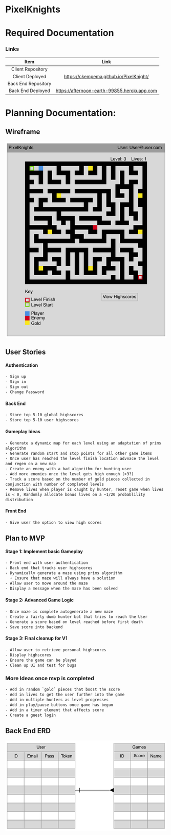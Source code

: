 # PixelKnights

# Required Documentation
### Links
| Item | Link |
|:----:|:----:|
| Client Repository  |   |
| Client Deployed   | https://ckempema.github.io/PixelKnight/  |
| Back End Repository   |   |
| Back End Deployed   | https://afternoon-earth-99855.herokuapp.com |
# Planning Documentation:
## Wireframe
![Wireframe](./public/PixelKnights_Wireframe_V1.png)

## User Stories
  #### Authentication
    - Sign up
    - Sign in
    - Sign out
    - Change Password

  #### Back End
    - Store top 5-10 global highscores
    - Store top 5-10 user highscores

  #### Gameplay Ideas
    - Generate a dynamic map for each level using an adaptation of prims algorithm
    - Generate random start and stop points for all other game items
    - Once user has reached the level finish location advnace the level and regen on a new map
    - Create an enemy with a bad algorithm for hunting user
    - Add more enemies once the level gets high enough (>3?)
    - Track a score based on the number of gold pieces collected in conjunction with number of completed levels
    - Remove lives when player is caught by hunter, reset game when lives is < 0, Randomly allocate bonus lives on a ~1/20 probablility distribution

  #### Front End
    - Give user the option to view high scores
## Plan to MVP

  #### Stage 1: Implement basic Gameplay
    - Front end with user authentication
    - Back end that tracks user highscores
    - Dynamically generate a maze using prims algorithm
      + Ensure that maze will always have a solution
    - Allow user to move around the maze
    - Display a message when the maze has been solved

  #### Stage 2: Advanced Game Logic
    - Once maze is complete autogenerate a new maze
    - Create a fairly dumb hunter bot that tries to reach the User
    - Generate a score based on level reached before first death
    - Save score into backend

  #### Stage 3: Final cleanup for V1
    - Allow user to retrieve personal highscores
    - Display highscores
    - Ensure the game can be played
    - Clean up UI and test for bugs


  ### More Ideas once mvp is completed
    - Add in random `gold` pieces that boost the score
    - Add in lives to get the user further into the game
    - Add in multiple hunters as level progresses
    - Add in play/pause buttons once game has begun
    - Add in a timer element that affects score
    - Create a guest login

## Back End ERD
![ERD](./public/capstone-erd-v1.png)
